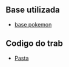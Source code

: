 ## Base utilizada

- [base pokemon](https://www.kaggle.com/datasets/mariotormo/complete-pokemon-dataset-updated-090420?select=pokedex_%28Update.04.20%29.csv)

## Codigo do trab
- [Pasta](./src)